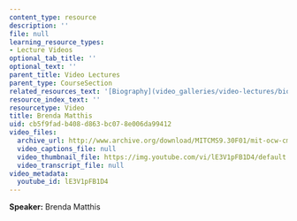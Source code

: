 ```yaml
---
content_type: resource
description: ''
file: null
learning_resource_types:
- Lecture Videos
optional_tab_title: ''
optional_text: ''
parent_title: Video Lectures
parent_type: CourseSection
related_resources_text: '[Biography](video_galleries/video-lectures/biography#bm)'
resource_index_text: ''
resourcetype: Video
title: Brenda Matthis
uid: cb5f9fad-b408-d863-bc07-8e006da99412
video_files:
  archive_url: http://www.archive.org/download/MITCMS9.30F01/mit-ocw-cms930-matthis-03jul2003-220k.mp4
  video_captions_file: null
  video_thumbnail_file: https://img.youtube.com/vi/lE3V1pFB1D4/default.jpg
  video_transcript_file: null
video_metadata:
  youtube_id: lE3V1pFB1D4
---
```


**Speaker:** Brenda Matthis